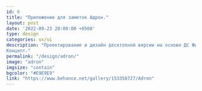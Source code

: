 ```yaml
---
id: 6
title: "Приложение для заметок Адрон."
layout: post
date: '2022-09-23 20:00:00 +0500'
type: design
categories: ux/ui
description: "Проектирование и дизайн десктопной версии на основе ДС Финка.<br>
Концепт."
permalink: "/design/adron/"
image: "adron"
imgsize: "contain"
bgcolor: "#E9E9E9"
link: "https://www.behance.net/gallery/153358727/Adron"
---
```


